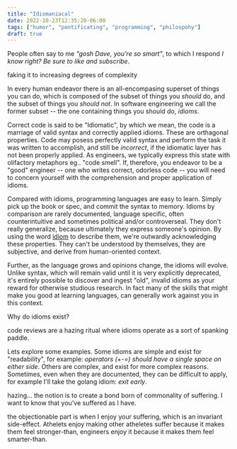 ```yaml
---
title: "Idiomaniacal"
date: 2022-10-23T12:35:20-06:00
tags: ["humor", "pontificating", "programming", "philospohy"]
draft: true
---
```


People often say to me _"gosh Dave, you're so smart"_, to which I respond _I know right? Be sure to like and subscribe_. 

faking it to increasing degrees of complexity 

In every human endeavor there is an all-encompasing superset of things you can do, which is composed of the subset of things you _should_ do, and the subset of things you _should not_. In software engineering we call the former subset -- the one containing things you should do, _idioms_. 

Correct code is said to be "Idiomatic", by which we mean, the code is a marriage of valid syntax and correctly applied idioms. These are orthagonal properties. Code may posess perfectly valid syntax and perform the task it was written to accomplish, and still be _incorrect_, if the idiomatic layer has not been properly applied. As engineers, we typically express this state with olifactory metaphors eg.. "code smell".  If, therefore, you endeavor to be a "good" engineer -- one who writes correct, odorless code -- you will need to concern yourself with the comprehension and proper application of idioms.

Compared with idioms, programming languages are easy to learn. Simply pick up the book or spec, and commit the syntax to memory.  Idioms by comparison are rarely documented, language specific, often counterintuitive and sometimes political and/or controverseal. They don't really generalize, because ultimately they express someone's opinion. By using the word [idiom](https://www.merriam-webster.com/dictionary/idiom) to describe them, we're outwardly acknowledging these properties. They can't be understood by themselves, they are subjective, and derive from human-oriented context.

Further, as the language grows and opinions change, the idioms will evolve. Unlike syntax, which will remain valid until it is very explicitly deprecated, it's entirely possible to discover and ingest "old", invalid idioms as your reward for otherwise studious research. In fact many of the skills that might make you good at learning languages, can generally work against you in this context.

Why do idioms exist? 

code reviews are a hazing ritual where idioms operate as a sort of spanking paddle.

Lets explore some examples. Some idioms are simple and exist for "readability", for example: _operators (+-=) should have a single space on either side_. Others are complex, and exist for more complex reasons. Sometimes, even when they are documented, they can be difficult to apply, for example I'll take the golang idiom: _exit early_.


hazing... the notion is to create a bond born of commonality of suffering. I want to know that you've suffered as I have. 

the objectionable part is when I enjoy your suffering, which is an invariant side-effect. Athelets enjoy making other atheletes suffer because it makes them feel stronger-than, engineers enjoy it because it makes them feel smarter-than. 
